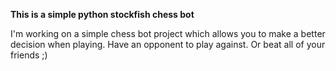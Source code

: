 **This is a simple python stockfish chess bot**

I'm working on a simple chess bot project which allows you to make a better decision when playing. Have an opponent to play against. Or beat all of your friends ;)
